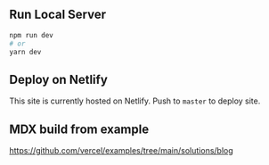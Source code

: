 ## Run Local Server

```bash
npm run dev
# or
yarn dev
```

## Deploy on Netlify

This site is currently hosted on Netlify. Push to `master` to deploy site.





## MDX build from example

https://github.com/vercel/examples/tree/main/solutions/blog